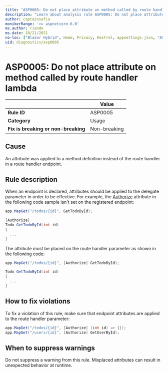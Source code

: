 ```yaml
---
title: "ASP0005: Do not place attribute on method called by route handler lambda"
description: "Learn about analysis rule ASP0005: Do not place attribute on method called by route handler lambda"
author: captainsafia
monikerRange: '>= aspnetcore-6.0'
ms.author: riande
ms.date: 10/21/2021
no-loc: ["Blazor Hybrid", Home, Privacy, Kestrel, appsettings.json, "ASP.NET Core Identity", cookie, Cookie, Blazor, "Blazor Server", "Blazor WebAssembly", "Identity", "Let's Encrypt", Razor, SignalR]
uid: diagnostics/asp0005
---
```

# ASP0005: Do not place attribute on method called by route handler lambda

| | Value |
|-|-|
| **Rule ID** |ASP0005|
| **Category** |Usage|
| **Fix is breaking or non-breaking** |Non-breaking|

## Cause

An attribute was applied to a method definition instead of the route handler in a route handler endpoint.

## Rule description

When an endpoint is declared, attributes should be applied to the delegate parameter in order to be effective. For example, the [Authorize](xref:Microsoft.AspNetCore.Authorization.AuthorizeAttribute) attribute in the following code sample isn't set on the registered endpoint:

```csharp
app.MapGet("/todos/{id}", GetTodoById);

[Authorize]
Todo GetTodoById(int id)
{
  ...
}
```

The attribute must be placed on the route handler parameter as shown in the following code:


```csharp
app.MapGet("/todos/{id}", [Authorize] GetTodoById);

Todo GetTodoById(int id)
{
  ...
}
```

## How to fix violations

To fix a violation of this rule, make sure that endpoint attributes are applied to the route handler parameter:

```csharp
app.MapGet("/todos/{id}", [Authorize] (int id) => {});
app.MapGet("/users/{id}", [Authorize] GetUserById);
```

## When to suppress warnings

Do not suppress a warning from this rule. Misplaced attributes can result in unexpected behavior at runtime.
